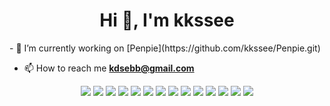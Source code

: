 <h1 align="center">Hi 👋, I'm kkssee</h1>
- 🔭 I’m currently working on [Penpie](https://github.com/kkssee/Penpie.git)

- 📫 How to reach me **kdsebb@gmail.com**

<div align=center>

<img src="https://img.shields.io/badge/java-007396?style=flat-square&logo=OpenJDK&logoColor=white">
<img src="https://img.shields.io/badge/Python-3776AB?style=flat-square&logo=Python&logoColor=white">
<!--<img src="https://img.shields.io/badge/HTML5-E34F26?style=flat-square&logo=HTML5&logoColor=white">-->
<img src="https://img.shields.io/badge/JavaScript-F7DF1E?style=flat-square&logo=javascript&logoColor=black"/>
<!--<img src="https://img.shields.io/badge/CSS3-1572B6?style=flat-square&logo=CSS3&logoColor=white">-->

<img src="https://img.shields.io/badge/Spring-6DB33F?style=flat-square&logo=Spring&logoColor=white">
<!--<img src="https://img.shields.io/badge/springboot-6DB33F?style=flat-square&logo=springboot&logoColor=white">-->
<img src="https://img.shields.io/badge/Spring Security-6DB33F?style=flat-square&logo=Spring Security&logoColor=white">


<img src="https://img.shields.io/badge/Thymeleaf-005F0F?style=flat-square&logo=Thymeleaf&logoColor=white">
<img src="https://img.shields.io/badge/Hibernate-59666C?style=flat-square&logo=Hibernate&logoColor=white">


<img src="https://img.shields.io/badge/Amazon%20EC2-FF9900?style=flat-square&logo=Amazon%20EC2&logoColor=black">
<img src="https://img.shields.io/badge/Amazon%20RDS-527FFF?style=flat-square&logo=Amazon%20RDS&logoColor=white">
<img src="https://img.shields.io/badge/Amazon%20Route%53-8C4FFF?style=flat-square&logo=Amazon%20Route%53&logoColor=white">
<img src="https://img.shields.io/badge/Docker-2496ED?style=flat-square&logo=docker&logoColor=white"/>

<img src="https://img.shields.io/badge/OpenAI-412991?style=flat-square&logo=openai&logoColor=white"/>

<img src="https://img.shields.io/badge/ORACLE-F80000?style=flat-square&logo=oracle&logoColor=white"/>
<img src="https://img.shields.io/badge/jQuery-0769AD?style=flat-square&logo=jQuery&logoColor=white"/>

</div>
<!--

[![kkssee's GitHub stats](https://github-readme-stats-kkssees-projects.vercel.app/api?username=kkssee&hide=issues&count_private=true&show_icons=true)](https://github.com/kkssee)

[![Solved.ac Profile](http://mazassumnida.wtf/api/v2/generate_badge?boj=kkssee)](https://solved.ac/kkssee/)

[![LeetCode Stats](https://leetcard.jacoblin.cool/kkssee?theme=wtf&font=Cambay)](https://leetcode.com/kkssee)
-->
<!--
**kkssee/kkssee** is a ✨ _special_ ✨ repository because its `README.md` (this file) appears on your GitHub profile.

Here are some ideas to get you started:

- 🔭 I’m currently working on ...
- 🌱 I’m currently learning ...
- 👯 I’m looking to collaborate on ...
- 🤔 I’m looking for help with ...
- 💬 Ask me about ...
- 📫 How to reach me: ...
- 😄 Pronouns: ...
- ⚡ Fun fact: ...
-->
